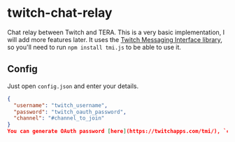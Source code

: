 # twitch-chat-relay
Chat relay between Twitch and TERA. This is a very basic implementation, I will add more features later. It uses the [Twitch Messaging Interface library](https://www.tmijs.org/), so you'll need to run `npm install tmi.js` to be able to use it.

## Config
Just open `config.json` and enter your details.
```json
{
  "username": "twitch_username",
  "password": "twitch_oauth_password",
  "channel": "#channel_to_join"
}
You can generate OAuth password [here](https://twitchapps.com/tmi/), `channel` can be your own `#username`, or if you want to chat with someone else's stream, then their `#username`.
```
